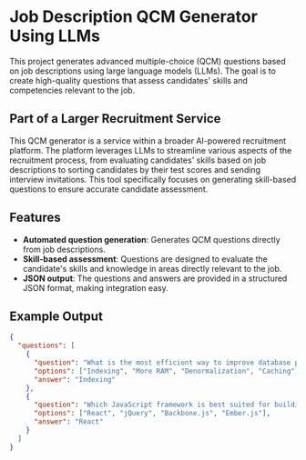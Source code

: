 # Job Description QCM Generator Using LLMs

This project generates advanced multiple-choice (QCM) questions based on job descriptions using large language models (LLMs). The goal is to create high-quality questions that assess candidates' skills and competencies relevant to the job.

## Part of a Larger Recruitment Service

This QCM generator is a service within a broader AI-powered recruitment platform. The platform leverages LLMs to streamline various aspects of the recruitment process, from evaluating candidates' skills based on job descriptions to sorting candidates by their test scores and sending interview invitations. This tool specifically focuses on generating skill-based questions to ensure accurate candidate assessment.

## Features

- **Automated question generation**: Generates QCM questions directly from job descriptions.
- **Skill-based assessment**: Questions are designed to evaluate the candidate's skills and knowledge in areas directly relevant to the job.
- **JSON output**: The questions and answers are provided in a structured JSON format, making integration easy.

## Example Output

```json
{
  "questions": [
    {
      "question": "What is the most efficient way to improve database performance in a large-scale web application?",
      "options": ["Indexing", "More RAM", "Denormalization", "Caching"],
      "answer": "Indexing"
    },
    {
      "question": "Which JavaScript framework is best suited for building scalable front-end applications?",
      "options": ["React", "jQuery", "Backbone.js", "Ember.js"],
      "answer": "React"
    }
  ]
}
